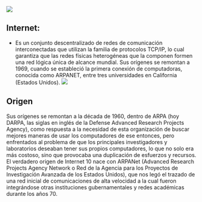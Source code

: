 ![](https://images.cooltext.com/5136742.png)

## Internet:
* Es un conjunto descentralizado de redes de comunicación interconectadas que utilizan la familia de protocolos TCP/IP, lo cual garantiza que las redes físicas heterogéneas que la componen formen una red lógica única de alcance mundial. Sus orígenes se remontan a 1969, cuando se estableció la primera conexión de computadoras, conocida como ARPANET, entre tres universidades en California (Estados Unidos).
![](http://fusagasuganoticias.com/word/wp-content/uploads/2018/03/internet-of-things-analytics1.jpg)

## Origen 
Sus orígenes se remontan a la década de 1960, dentro de ARPA (hoy DARPA, las siglas en inglés de la Defense Advanced Research Projects Agency), como respuesta a la necesidad de esta organización de buscar mejores maneras de usar los computadores de ese entonces, pero enfrentados al problema de que los principales investigadores y laboratorios deseaban tener sus propios computadores, lo que no solo era más costoso, sino que provocaba una duplicación de esfuerzos y recursos. El verdadero origen de Internet 10​ nace con ARPANet (Advanced Research Projects Agency Network o Red de la Agencia para los Proyectos de Investigación Avanzada de los Estados Unidos), que nos legó el trazado de una red inicial de comunicaciones de alta velocidad a la cual fueron integrándose otras instituciones gubernamentales y redes académicas durante los años 70.

